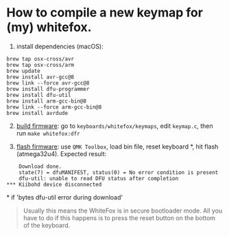 # How to compile a new keymap for (my) whitefox.

1. install dependencies (macOS):
```
brew tap osx-cross/avr
brew tap osx-cross/arm
brew update
brew install avr-gcc@8
brew link --force avr-gcc@8
brew install dfu-programmer
brew install dfu-util
brew install arm-gcc-bin@8
brew link --force arm-gcc-bin@8
brew install avrdude
```

2. [build firmware](https://docs.qmk.fm/#/newbs_building_firmware):
go to `keyboards/whitefox/keymaps`, edit `keymap.c`, then run `make whitefox:dfr`

3. [flash firmware](https://docs.qmk.fm/#/newbs_flashing):
use `QMK Toolbox`, load bin file, reset keyboard \*, hit flash (atmega32u4).
Expected result:

```
    Download done.
    state(7) = dfuMANIFEST, status(0) = No error condition is present
    dfu-util: unable to read DFU status after completion
*** Kiibohd device disconnected
```

\* if 'bytes dfu-util error during download'
> Usually this means the WhiteFox is in secure bootloader mode. All you have to do if this happens is to press the reset button on the bottom of the keyboard.
